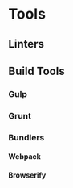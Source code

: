# Tools

## Linters

## Build Tools
### Gulp

### Grunt

### Bundlers

#### Webpack

#### Browserify
